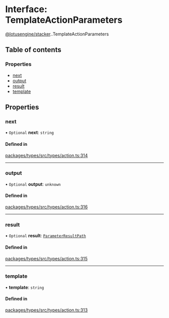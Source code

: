 # Interface: TemplateActionParameters

[@lotusengine/stacker](../wiki/@lotusengine.stacker).[<internal>](../wiki/@lotusengine.stacker.%3Cinternal%3E).TemplateActionParameters

## Table of contents

### Properties

- [next](../wiki/@lotusengine.stacker.%3Cinternal%3E.TemplateActionParameters#next)
- [output](../wiki/@lotusengine.stacker.%3Cinternal%3E.TemplateActionParameters#output)
- [result](../wiki/@lotusengine.stacker.%3Cinternal%3E.TemplateActionParameters#result)
- [template](../wiki/@lotusengine.stacker.%3Cinternal%3E.TemplateActionParameters#template)

## Properties

### next

• `Optional` **next**: `string`

#### Defined in

[packages/types/src/types/action.ts:314](https://github.com/lotusengine/sdk/blob/f1f5297/packages/types/src/types/action.ts#L314)

___

### output

• `Optional` **output**: `unknown`

#### Defined in

[packages/types/src/types/action.ts:316](https://github.com/lotusengine/sdk/blob/f1f5297/packages/types/src/types/action.ts#L316)

___

### result

• `Optional` **result**: [`ParameterResultPath`](../wiki/@lotusengine.stacker.%3Cinternal%3E#parameterresultpath)

#### Defined in

[packages/types/src/types/action.ts:315](https://github.com/lotusengine/sdk/blob/f1f5297/packages/types/src/types/action.ts#L315)

___

### template

• **template**: `string`

#### Defined in

[packages/types/src/types/action.ts:313](https://github.com/lotusengine/sdk/blob/f1f5297/packages/types/src/types/action.ts#L313)
